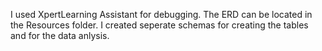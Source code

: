 I used XpertLearning Assistant for debugging.
The ERD can be located in the Resources folder. 
I created seperate schemas for creating the tables and for the data anlysis.

